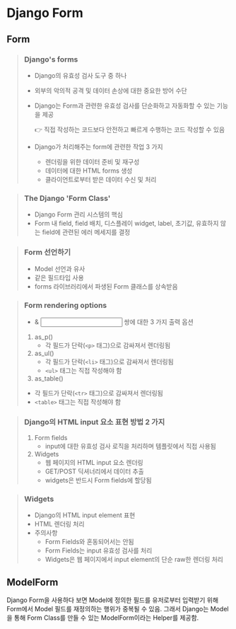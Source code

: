 # Django Form



## Form

> ### Django's forms
>
> * Django의 유효성 검사 도구 중 하나
>
> * 외부의 악의적 공격 및 데이터 손상에 대한 중요한 방어 수단
>
> * Django는 Form과 관련한 유효성 검사를 단순화하고 자동화할 수 있는 기능을 제공 
>
>   👉 직접 작성하는 코드보다 안전하고 빠르게 수행하는 코드 작성할 수 있음
>
> * Django가 처리해주는 form에 관련한 작업 3 가지
>
>   * 렌더링을 위한 데이터 준비 및 재구성
>   * 데이터에 대한 HTML forms 생성
>   * 클라이언트로부터 받은 데이터 수신 및 처리



> ### The Django 'Form Class'
>
> * Django Form 관리 시스템의 핵심
> * Form 내 field, field 배치, 디스플레이 widget, label, 초기값, 유효하지 않는 field에 관련된 에러 메세지를 결정



> ### Form 선언하기
>
> * Model 선언과 유사
> * 같은 필드타입 사용
> * forms 라이브러리에서 파생된 Form 클래스를 상속받음



> ### Form rendering options
>
> * <label> & <input> 쌍에 대한 3 가지 출력 옵션
>
> 1. as_p()
>    * 각 필드가 단락(`<p>` 태그)으로 감싸져서 렌더링됨
> 2. as_ul()
>    * 각 필드가 단락(`<li>` 태그)으로 감싸져서 렌더링됨
>    * `<ul>` 태그는 직접 작성해야 함
> 3.  as_table()
>    * 각 필드가 단락(`<tr>` 태그)으로 감싸져서 렌더링됨
>    * `<table>` 태그는 직접 작성해야 함



> ### Django의 HTML input 요소 표현 방법 2 가지
>
> 1. Form fields
>    * input에 대한 유효성 검사 로직을 처리하며 템플릿에서 직접 사용됨
> 2. Widgets
>    * 웹 페이지의 HTML input 요소 렌더링
>    * GET/POST 딕셔너리에서 데이터 추출
>    * widgets은 반드시 Form fields에 할당됨



> ### Widgets
>
> * Django의 HTML input element 표현
> * HTML 렌더링 처리
> * 주의사항
>   * Form Fields와 혼동되어서는 안됨
>   * Form Fields는 input 유효성 검사를 처리 
>   * Widgets은 웹 페이지에서 input element의 단순 raw한 렌더링 처리



## ModelForm

Django Form을 사용하다 보면 Model에 정의한 필드를 유저로부터 입력받기 위해 Form에서 Model 필드를 재정의하는 행위가 중복될 수 있음. 그래서 Django는 Model을 통해 Form Class를 만들 수 있는 ModelForm이라는 Helper를 제공함.







